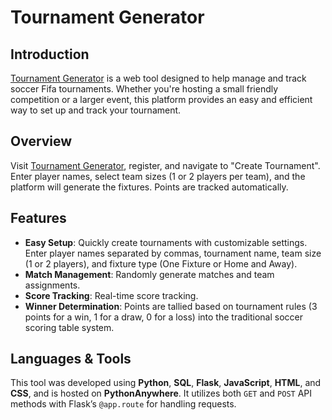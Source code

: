 # Tournament Generator

## Introduction

[Tournament Generator](https://tournament.pythonanywhere.com/) is a web tool designed to help manage and track soccer Fifa tournaments. Whether you're hosting a small friendly competition or a larger event, this platform provides an easy and efficient way to set up and track your tournament.

## Overview

Visit [Tournament Generator](https://tournament.pythonanywhere.com/), register, and navigate to "Create Tournament". Enter player names, select team sizes (1 or 2 players per team), and the platform will generate the fixtures. Points are tracked automatically.

## Features
- **Easy Setup**: Quickly create tournaments with customizable settings. Enter player names separated by commas, tournament name, team size (1 or 2 players), and fixture type (One Fixture or Home and Away).
- **Match Management**: Randomly generate matches and team assignments.
- **Score Tracking**: Real-time score tracking.
- **Winner Determination**: Points are tallied based on tournament rules (3 points for a win, 1 for a draw, 0 for a loss) into the traditional soccer scoring table system.

## Languages & Tools
This tool was developed using **Python**, **SQL**, **Flask**, **JavaScript**, **HTML**, and **CSS**, and is hosted on **PythonAnywhere**. It utilizes both `GET` and `POST` API methods with Flask’s `@app.route` for handling requests.
